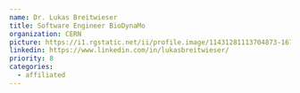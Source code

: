 ```yaml
---
name: Dr. Lukas Breitwieser
title: Software Engineer BioDynaMo
organization: CERN
picture: https://i1.rgstatic.net/ii/profile.image/11431281113704873-1674040091711_Q512/Lukas-Breitwieser.jpg
linkedin: https://www.linkedin.com/in/lukasbreitwieser/
priority: 8
categories:
  - affiliated
---
```

